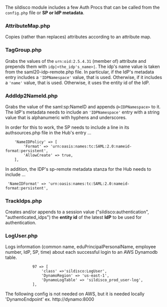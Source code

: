 The sildisco module includes a few Auth Procs that can be called from the `config.php` file or **SP or IdP metadata**.

### AttributeMap.php

Copies (rather than replaces) attributes according to an attribute map.

### TagGroup.php

Grabs the values of the `urn:oid:2.5.4.31` (member of) attribute and prepends them with `idp|<the_idp's_name>|`.
The idp's name value is taken from the saml20-idp-remote.php file.  In particular, if the IdP's metadata entry includes a `'IDPNamespace'` value, that is used. Otherwise, if it includes a `'name'` value, that is used. Otherwise, it uses the entity id of the IdP.

### AddIdp2NameId.php

Grabs the value of the saml:sp:NameID and appends `@<IDPNamespace>` to it.
The IdP's metadata needs to include an `'IDPNamespace'` entry with a string value that is alphanumeric with hyphens and underscores.

In order for this to work, the SP needs to include a line in its authsources.php file in the Hub's entry ...

```
    'NameIDPolicy' => [
        'Format' => 'urn:oasis:names:tc:SAML:2.0:nameid-format:persistent',
        'AllowCreate' => true,
    ],
```

In addition, the IDP's sp-remote metadata stanza for the Hub needs to include ...

` 'NameIDFormat' => 'urn:oasis:names:tc:SAML:2.0:nameid-format:persistent',`

### TrackIdps.php

Creates and/or appends to a session value ("sildisco:authentication", "authenticated_idps") the **entity id** of the latest **IdP** to be used for authentication.

### LogUser.php

Logs information (common name, eduPrincipalPersonalName, employee number, IdP, SP, time) about each successful login to an AWS Dynamodb table.
```
            97 => [
                'class' =>'sildisco:LogUser',
                'DynamoRegion' => 'us-east-1',
                'DynamoLogTable' => 'sildisco_prod_user-log',
            ],
```
The following config is not needed on AWS, but it is needed locally
'DynamoEndpoint' ex. http://dynamo:8000
